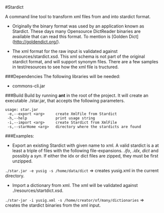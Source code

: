 #Stardict

A command line tool to transform xml files from and into stardict format. 

* Originally the binary format was used by an application known as Stardict.
  These days many Opensource DictReader binaries are available that can read this format.
  To mention is [Golden Dict] (http://goldendict.org/).

* The xml format for the raw input is validated against resources/stardict.xsd. 
  This xml schema is not part of the original stardict format, and will support synonym files. 
  There are a few samples in test/resources to see how the xml file is tructured.


###Dependencies
The following libraries will be needed:
* commons-cli.jar


###Build
Build by running __ant__ in the root of the project.
It will create an executable ./star.jar, that accepts the following parameters.

```
usage: star.jar
 -e,--export <arg>     create XmlFile from Stardict
 -h,--help             print usage string
 -i,--import <arg>     create Stardict from XmlFile
 -s,--starHome <arg>   directory where the stardicts are found
```

###Examples:
* Export an existing Stardict with given name to xml. A valid stardict is a at least a triple of files with the following file-expansions. _.ifo_, _.idx_, _dict_ and possibly a _syn_.
If either the idx or dict files are zipped, they must be first unzipped.

```./star.jar -e yusig -s /home/data/dict```                       => creates yusig.xml in the current directory.


* Import a dictionary from xml. The xml will be validated against ./resources/startdict.xsd.
 
```./star-jar -i yusig.xml -s /home/creator/of/many/dictionaries``` => creates the stardict binaries from the xml input.

